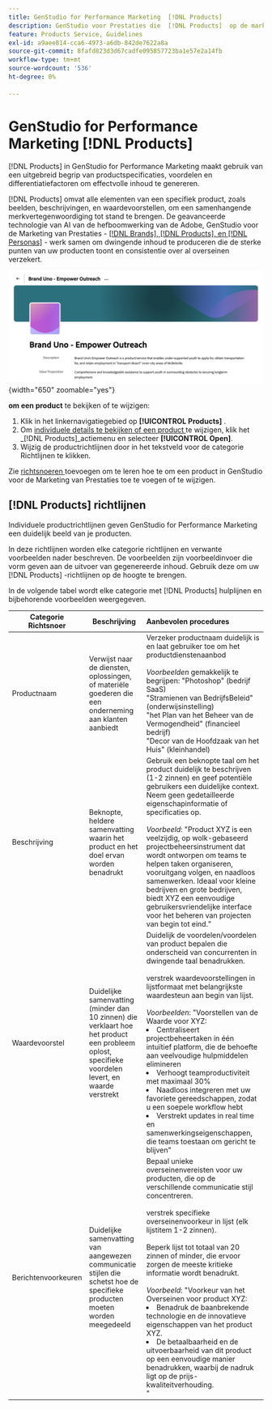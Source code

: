 ```yaml
---
title: GenStudio for Performance Marketing  [!DNL Products]
description: GenStudio voor Prestaties die  [!DNL Products]  op de markt brengen neemt alle aspecten van uw product-beelden, beschrijvingen, en waardevoorstellen-op om relevante inhoud tot stand te brengen die productsterke punten benadrukt en consistentie in productoverseinen handhaaft.
feature: Products Service, Guidelines
exl-id: a9aee814-cca6-4973-a6db-842de7622a8a
source-git-commit: 8fafd823d3d67cadfe095857723ba1e57e2a14fb
workflow-type: tm+mt
source-wordcount: '536'
ht-degree: 0%

---
```


# GenStudio for Performance Marketing [!DNL Products]

[!DNL Products] in GenStudio for Performance Marketing maakt gebruik van een uitgebreid begrip van productspecificaties, voordelen en differentiatiefactoren om effectvolle inhoud te genereren.

[!DNL Products] omvat alle elementen van een specifiek product, zoals beelden, beschrijvingen, en waardevoorstellen, om een samenhangende merkvertegenwoordiging tot stand te brengen. De geavanceerde technologie van AI van de hefboomwerking van de Adobe, GenStudio voor de Marketing van Prestaties - [[!DNL Brands],  [!DNL Products], en  [!DNL Personas]](/help/user-guide/guidelines/overview.md) - werk samen om dwingende inhoud te produceren die de sterke punten van uw producten toont en consistentie over al overseinen verzekert.

![[!DNL Products] Richtlijnen in GenStudio for Performance Marketing ](/help/assets/products-guidelines.png){width="650" zoomable="yes"}

**om een product** te bekijken of te wijzigen:

1. Klik in het linkernavigatiegebied op **[!UICONTROL Products]** .
1. Om [ individuele details te bekijken of een product ](add-guidelines.md#manage-products) te wijzigen, klik het _[!DNL Products]_actiemenu en selecteer **[!UICONTROL Open]**.
1. Wijzig de productrichtlijnen door in het tekstveld voor de categorie Richtlijnen te klikken.

Zie [ richtsnoeren ](add-guidelines.md) toevoegen om te leren hoe te om een product in GenStudio voor de Marketing van Prestaties toe te voegen of te wijzigen.

## [!DNL Products] richtlijnen

Individuele productrichtlijnen geven GenStudio for Performance Marketing een duidelijk beeld van je producten.

In deze richtlijnen worden elke categorie richtlijnen en verwante voorbeelden nader beschreven. De voorbeelden zijn voorbeeldinvoer die vorm geven aan de uitvoer van gegenereerde inhoud. Gebruik deze om uw [!DNL Products] -richtlijnen op de hoogte te brengen.

In de volgende tabel wordt elke categorie met [!DNL Products] hulplijnen en bijbehorende voorbeelden weergegeven.

| Categorie Richtsnoer | Beschrijving | Aanbevolen procedures |
| ------------------| ----------------| :---------- |
| Productnaam | Verwijst naar de diensten, oplossingen, of materiële goederen die een onderneming aan klanten aanbiedt | Verzeker productnaam duidelijk is en laat gebruiker toe om het productdienstenaanbod <br><br>_Voorbeelden_ gemakkelijk te begrijpen: &quot;Photoshop&quot; (bedrijf SaaS) <br> &quot;Stramienen van BedrijfsBeleid&quot; (onderwijsinstelling) <br> &quot;het Plan van het Beheer van de Vermogendheid&quot; (financieel bedrijf) <br> &quot;Decor van de Hoofdzaak van het Huis&quot; (kleinhandel) |
| Beschrijving | Beknopte, heldere samenvatting waarin het product en het doel ervan worden benadrukt | Gebruik een beknopte taal om het product duidelijk te beschrijven (1-2 zinnen) en geef potentiële gebruikers een duidelijke context. Neem geen gedetailleerde eigenschapinformatie of specificaties op.<br><br>_Voorbeeld_: &quot;Product XYZ is een veelzijdig, op wolk-gebaseerd projectbeheersinstrument dat wordt ontworpen om teams te helpen taken organiseren, vooruitgang volgen, en naadloos samenwerken. Ideaal voor kleine bedrijven en grote bedrijven, biedt XYZ een eenvoudige gebruikersvriendelijke interface voor het beheren van projecten van begin tot eind.&quot; |
| Waardevoorstel | Duidelijke samenvatting (minder dan 10 zinnen) die verklaart hoe het product een probleem oplost, specifieke voordelen levert, en waarde verstrekt | Duidelijk de voordelen/voordelen van product bepalen die onderscheid van concurrenten in dwingende taal benadrukken.<br><br> verstrek waardevoorstellingen in lijstformaat met belangrijkste waardesteun aan begin van lijst.<br><br>_Voorbeelden_: &quot;Voorstellen van de Waarde voor XYZ:<br><li>Centraliseert projectbeheertaken in één intuïtief platform, die de behoefte aan veelvoudige hulpmiddelen elimineren</li><li>Verhoogt teamproductiviteit met maximaal 30%</li><li>Naadloos integreren met uw favoriete gereedschappen, zodat u een soepele workflow hebt</li><li>Verstrekt updates in real time en samenwerkingseigenschappen, die teams toestaan om gericht te blijven&quot;</li> |
| Berichtenvoorkeuren | Duidelijke samenvatting van aangewezen communicatie stijlen die schetst hoe de specifieke producten moeten worden meegedeeld | Bepaal unieke overseinenvereisten voor uw producten, die op de verschillende communicatie stijl concentreren.<br><br> verstrek specifieke overseinenvoorkeur in lijst (elk lijstitem 1-2 zinnen).<br><br> Beperk lijst tot totaal van 20 zinnen of minder, die ervoor zorgen de meeste kritieke informatie wordt benadrukt.<br><br>_Voorbeeld_: &quot;Voorkeur van het Overseinen voor product XYZ:<li>Benadruk de baanbrekende technologie en de innovatieve eigenschappen van het product XYZ.</li><li>De betaalbaarheid en de uitvoerbaarheid van dit product op een eenvoudige manier benadrukken, waarbij de nadruk ligt op de prijs-kwaliteitverhouding.</li>&quot; |
